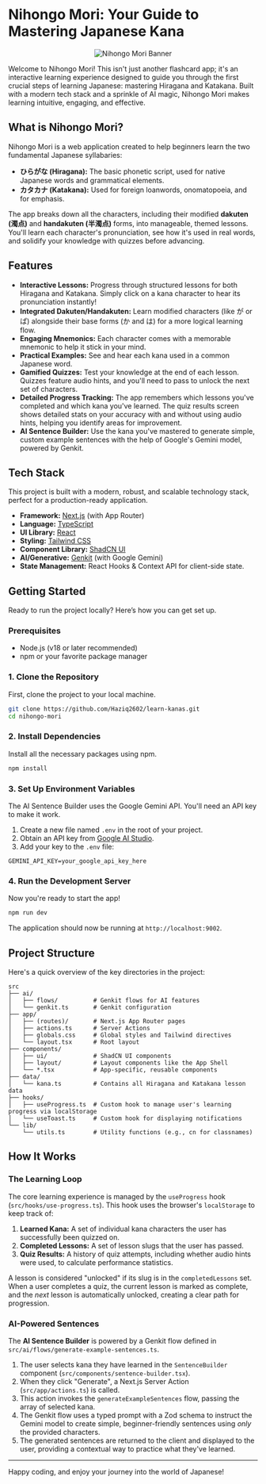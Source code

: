 
# Nihongo Mori: Your Guide to Mastering Japanese Kana

<p align="center">
  <img src="https://placehold.co/600x300.png" alt="Nihongo Mori Banner" data-ai-hint="japanese learning" />
</p>

Welcome to Nihongo Mori! This isn't just another flashcard app; it's an interactive learning experience designed to guide you through the first crucial steps of learning Japanese: mastering Hiragana and Katakana. Built with a modern tech stack and a sprinkle of AI magic, Nihongo Mori makes learning intuitive, engaging, and effective.

## What is Nihongo Mori?

Nihongo Mori is a web application created to help beginners learn the two fundamental Japanese syllabaries:

*   **ひらがな (Hiragana):** The basic phonetic script, used for native Japanese words and grammatical elements.
*   **カタカナ (Katakana):** Used for foreign loanwords, onomatopoeia, and for emphasis.

The app breaks down all the characters, including their modified **dakuten (濁点)** and **handakuten (半濁点)** forms, into manageable, themed lessons. You'll learn each character's pronunciation, see how it's used in real words, and solidify your knowledge with quizzes before advancing.

## Features

*   **Interactive Lessons:** Progress through structured lessons for both Hiragana and Katakana. Simply click on a kana character to hear its pronunciation instantly!
*   **Integrated Dakuten/Handakuten:** Learn modified characters (like が or ぱ) alongside their base forms (か and は) for a more logical learning flow.
*   **Engaging Mnemonics:** Each character comes with a memorable mnemonic to help it stick in your mind.
*   **Practical Examples:** See and hear each kana used in a common Japanese word.
*   **Gamified Quizzes:** Test your knowledge at the end of each lesson. Quizzes feature audio hints, and you'll need to pass to unlock the next set of characters.
*   **Detailed Progress Tracking:** The app remembers which lessons you've completed and which kana you've learned. The quiz results screen shows detailed stats on your accuracy with and without using audio hints, helping you identify areas for improvement.
*   **AI Sentence Builder:** Use the kana you've mastered to generate simple, custom example sentences with the help of Google's Gemini model, powered by Genkit.

## Tech Stack

This project is built with a modern, robust, and scalable technology stack, perfect for a production-ready application.

*   **Framework:** [Next.js](https://nextjs.org/) (with App Router)
*   **Language:** [TypeScript](https://www.typescriptlang.org/)
*   **UI Library:** [React](https://reactjs.org/)
*   **Styling:** [Tailwind CSS](https://tailwindcss.com/)
*   **Component Library:** [ShadCN UI](https://ui.shadcn.com/)
*   **AI/Generative:** [Genkit](https://firebase.google.com/docs/genkit) (with Google Gemini)
*   **State Management:** React Hooks & Context API for client-side state.

## Getting Started

Ready to run the project locally? Here’s how you can get set up.

### Prerequisites

*   Node.js (v18 or later recommended)
*   npm or your favorite package manager

### 1. Clone the Repository

First, clone the project to your local machine.

```bash
git clone https://github.com/Haziq2602/learn-kanas.git
cd nihongo-mori
```

### 2. Install Dependencies

Install all the necessary packages using npm.

```bash
npm install
```

### 3. Set Up Environment Variables

The AI Sentence Builder uses the Google Gemini API. You'll need an API key to make it work.

1.  Create a new file named `.env` in the root of your project.
2.  Obtain an API key from [Google AI Studio](https://aistudio.google.com/app/apikey).
3.  Add your key to the `.env` file:

```env
GEMINI_API_KEY=your_google_api_key_here
```

### 4. Run the Development Server

Now you're ready to start the app!

```bash
npm run dev
```

The application should now be running at `http://localhost:9002`.

## Project Structure

Here's a quick overview of the key directories in the project:

```
src
├── ai/
│   ├── flows/          # Genkit flows for AI features
│   └── genkit.ts       # Genkit configuration
├── app/
│   ├── (routes)/       # Next.js App Router pages
│   ├── actions.ts      # Server Actions
│   ├── globals.css     # Global styles and Tailwind directives
│   └── layout.tsx      # Root layout
├── components/
│   ├── ui/             # ShadCN UI components
│   ├── layout/         # Layout components like the App Shell
│   └── *.tsx           # App-specific, reusable components
├── data/
│   └── kana.ts         # Contains all Hiragana and Katakana lesson data
├── hooks/
│   ├── useProgress.ts  # Custom hook to manage user's learning progress via localStorage
│   └── useToast.ts     # Custom hook for displaying notifications
└── lib/
    └── utils.ts        # Utility functions (e.g., cn for classnames)
```

## How It Works

### The Learning Loop

The core learning experience is managed by the `useProgress` hook (`src/hooks/use-progress.ts`). This hook uses the browser's `localStorage` to keep track of:
1.  **Learned Kana:** A set of individual kana characters the user has successfully been quizzed on.
2.  **Completed Lessons:** A set of lesson slugs that the user has passed.
3.  **Quiz Results:** A history of quiz attempts, including whether audio hints were used, to calculate performance statistics.

A lesson is considered "unlocked" if its slug is in the `completedLessons` set. When a user completes a quiz, the current lesson is marked as complete, and the *next* lesson is automatically unlocked, creating a clear path for progression.

### AI-Powered Sentences

The **AI Sentence Builder** is powered by a Genkit flow defined in `src/ai/flows/generate-example-sentences.ts`.

1.  The user selects kana they have learned in the `SentenceBuilder` component (`src/components/sentence-builder.tsx`).
2.  When they click "Generate", a Next.js Server Action (`src/app/actions.ts`) is called.
3.  This action invokes the `generateExampleSentences` flow, passing the array of selected kana.
4.  The Genkit flow uses a typed prompt with a Zod schema to instruct the Gemini model to create simple, beginner-friendly sentences using *only* the provided characters.
5.  The generated sentences are returned to the client and displayed to the user, providing a contextual way to practice what they've learned.

---

Happy coding, and enjoy your journey into the world of Japanese!
